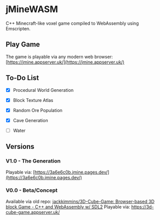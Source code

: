 # jMineWASM
C++ Minecraft-like voxel game compiled to WebAssembly using Emscripten.
 

## Play Game
The game is playable via any modern web browser:
[https://jmine.appserver.uk/](https://jmine.appserver.uk/)

## To-Do List
- [x] Procedural World Generation
- [x] Block Texture Atlas
- [x] Random Ore Population
- [x] Cave Generation
- [ ] Water


## Versions

### V1.0 - The Generation
Playable via: [https://3a6e6c0b.jmine.pages.dev/](https://3a6e6c0b.jmine.pages.dev/)


### V0.0 - Beta/Concept
Available via old repo: [jackkimmins/3D-Cube-Game: Browser-based 3D block Game - C++ and WebAssembly w/ SDL2](https://github.com/jackkimmins/3D-Cube-Game)
Playable via: https://3d-cube-game.appserver.uk/